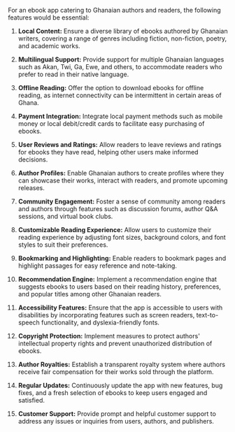 For an ebook app catering to Ghanaian authors and readers, the following features would be essential:

1. **Local Content:** Ensure a diverse library of ebooks authored by Ghanaian writers, covering a range of genres including fiction, non-fiction, poetry, and academic works.

2. **Multilingual Support:** Provide support for multiple Ghanaian languages such as Akan, Twi, Ga, Ewe, and others, to accommodate readers who prefer to read in their native language.

3. **Offline Reading:** Offer the option to download ebooks for offline reading, as internet connectivity can be intermittent in certain areas of Ghana.

4. **Payment Integration:** Integrate local payment methods such as mobile money or local debit/credit cards to facilitate easy purchasing of ebooks.

5. **User Reviews and Ratings:** Allow readers to leave reviews and ratings for ebooks they have read, helping other users make informed decisions.

6. **Author Profiles:** Enable Ghanaian authors to create profiles where they can showcase their works, interact with readers, and promote upcoming releases.

7. **Community Engagement:** Foster a sense of community among readers and authors through features such as discussion forums, author Q&A sessions, and virtual book clubs.

8. **Customizable Reading Experience:** Allow users to customize their reading experience by adjusting font sizes, background colors, and font styles to suit their preferences.

9. **Bookmarking and Highlighting:** Enable readers to bookmark pages and highlight passages for easy reference and note-taking.

10. **Recommendation Engine:** Implement a recommendation engine that suggests ebooks to users based on their reading history, preferences, and popular titles among other Ghanaian readers.

11. **Accessibility Features:** Ensure that the app is accessible to users with disabilities by incorporating features such as screen readers, text-to-speech functionality, and dyslexia-friendly fonts.

12. **Copyright Protection:** Implement measures to protect authors' intellectual property rights and prevent unauthorized distribution of ebooks.

13. **Author Royalties:** Establish a transparent royalty system where authors receive fair compensation for their works sold through the platform.

14. **Regular Updates:** Continuously update the app with new features, bug fixes, and a fresh selection of ebooks to keep users engaged and satisfied.

15. **Customer Support:** Provide prompt and helpful customer support to address any issues or inquiries from users, authors, and publishers.